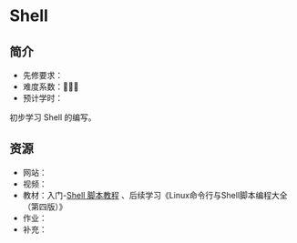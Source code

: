 # Shell

## 简介

- 先修要求：
- 难度系数：🌟🌟🌟
- 预计学时：

初步学习 Shell 的编写。

## 资源

- 网站：
- 视频：
- 教材：入门-[Shell 脚本教程](https://www.shellscript.sh/) 、后续学习《Linux命令行与Shell脚本编程大全（第四版）》
- 作业：
- 补充：

